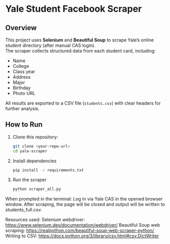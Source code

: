 # Yale Student Facebook Scraper

## Overview
This project uses **Selenium** and **Beautiful Soup** to scrape Yale’s online student directory (after manual CAS login).  
The scraper collects structured data from each student card, including:

- Name  
- College  
- Class year  
- Address  
- Major  
- Birthday  
- Photo URL  

All results are exported to a CSV file (`students.csv`) with clear headers for further analysis.


## How to Run

1. Clone this repository:
   ```bash
   git clone <your-repo-url>
   cd yale-scraper
   
2. Install dependencies
   ```bash
   pip install -r requirements.txt

4. Run the scraper
   ```bash
   python scraper_all.py

When prompted in the terminal:
Log in via Yale CAS in the opened browser window.
After scraping, the page will be closed and output will be written to students_full.csv.


Resources used:
Selenium webdriver: https://www.selenium.dev/documentation/webdriver/
Beautiful Soup web scraping: https://realpython.com/beautiful-soup-web-scraper-python/
Writing to CSV: https://docs.python.org/3/library/csv.html#csv.DictWriter
